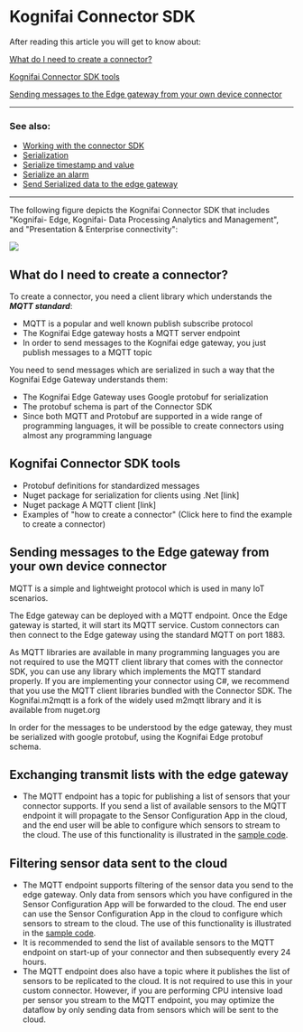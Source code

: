 # Kognifai Connector SDK

After reading this article you will get to know about:

[What do I need to create a connector?](#What-do-I-need-to-create-a-connector?)

[Kognifai Connector SDK tools](#kognifai-connector-sdk-tools)

[Sending messages to the Edge gateway from your own device connector](#sending-messages-to-the-edge-gateway-from-your-own-device-connector)


--------------------------------------------------------------------------------------------------------------------------
### See also:
- [Working with the connector SDK](Working%20with%20Connector%20SDK.md)
- [Serialization](Serialization.md)
- [Serialize timestamp and value](Serialize%20Timestamp%20and%20Value.md)
- [Serialize an alarm](Serialize%20an%20Alarm.md)
- [Send Serialized data to the edge gateway](Send%20Serialized%20data%20to%20the%20Edge%20Gateway.md)

--------------------------------------------------------------------------------------------------------------------------
The following figure depicts the Kognifai Connector SDK that includes "Kognifai-  Edge, Kognifai- Data Processing Analytics and Management",  and "Presentation & Enterprise connectivity":

![](https://github.com/kognifai/IoT_Documentation/blob/master/IoT_Images/PlatformRefArch.png?raw=true)

## What do I need to create a connector?

To create a connector, you need a client library which understands the **_MQTT standard_**:

- MQTT is a popular and well known publish subscribe protocol
- The Kognifai Edge gateway hosts a MQTT server endpoint
- In order to send messages to the Kognifai edge gateway, you just publish messages to a MQTT topic

You need to send messages which are serialized in such a way that the Kognifai Edge Gateway understands them:

- The Kognifai Edge Gateway uses Google protobuf for serialization
- The protobuf schema is part of the Connector SDK
- Since both MQTT and Protobuf are supported in a wide range of programming languages, it will be possible to create connectors using almost any programming language

## Kognifai Connector SDK tools
- Protobuf definitions for standardized messages
- Nuget package for serialization for clients using .Net [link]
- Nuget package A MQTT client [link]
- Examples of "how to create a connector" (Click here to find the example to create a connector)

## Sending messages to the Edge gateway from your own device connector

MQTT is a simple and lightweight protocol which is used in many IoT scenarios.

The Edge gateway can be deployed with a MQTT endpoint. Once the Edge gateway is started, it will start its MQTT service. Custom connectors can then connect to the Edge gateway using the standard MQTT on port 1883.

As MQTT libraries are available in many programming languages you are not required to use the MQTT client library that comes with the connector SDK, you can use any library which implements the MQTT standard properly. If you are implementing your connector using C#, we recommend that you use the MQTT client libraries bundled with the Connector SDK. The Kognifai.m2mqtt is a fork of the widely used m2mqtt library and it is available from nuget.org

In order for the messages to be understood by the edge gateway, they must be serialized with google protobuf, using the Kognifai Edge protobuf schema.

## Exchanging transmit lists with the edge gateway
- The MQTT endpoint has a topic for publishing a list of sensors that your connector supports. If you send a list of available sensors to the MQTT endpoint it will propagate to the Sensor Configuration App in the cloud, and the end user will be able to configure which sensors to stream to the cloud. The use of this functionality is illustrated in the [sample code](https://github.com/kognifai/IoT/blob/master/IoT%20Samples/M2MqttExampleClient.sln).

## Filtering sensor data sent to the cloud
- The MQTT endpoint supports filtering of the sensor data you send to the edge gateway. Only data from sensors which you have configured in the Sensor Configuration App will be forwarded to the cloud. The end user can use the Sensor Configuration App in the cloud to configure which sensors to stream to the cloud.
The use of this functionality is illustrated in the [sample code](https://github.com/kognifai/IoT/blob/master/IoT%20Samples/M2MqttExampleClient.sln).
- It is recommended to send the list of available sensors to the MQTT endpoint on start-up of your connector and then subsequently every 24 hours.
- The MQTT endpoint does also have a topic where it publishes the list of sensors to be replicated to the cloud. It is not required to use this in your custom connector. However, if you are performing CPU intensive load per sensor you stream to the MQTT endpoint, you may optimize the dataflow by only sending data from sensors which will be sent to the cloud.
